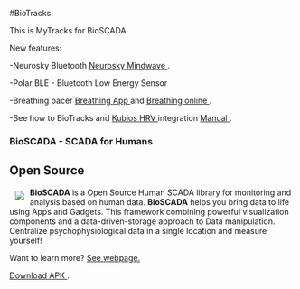 #BioTracks

This is MyTracks for BioSCADA

New features:

-Neurosky Bluetooth <a href="http://neurosky.com/"> Neurosky Mindwave </a>.

-Polar BLE - Bluetooth Low Energy Sensor

-Breathing pacer <a href="https://play.google.com/store/apps/details?id=me.bioscada.Respirar"> Breathing App </a> and <a href="https://bioscada.me/bsweb/pages/respirar/index.html"> Breathing online </a>.

-See how to BioTracks and <a href="http://kubios.uef.fi/"> Kubios HRV </a> integration <a href="https://bioscada.me/bsweb/pages/biotracks/docs/manual.pdf"> Manual </a>.

### BioSCADA - SCADA for Humans

## Open Source

<a href="https://bioscada.me"><img src="https://bioscada.me/images/logo.png" align="left" hspace="10" vspace="6"></a>

**BioSCADA** is a Open Source Human SCADA library for monitoring and analysis based on human data. **BioSCADA** helps you bring data to life using Apps and Gadgets. This framework combining powerful visualization components and a data-driven-storage approach to Data manipulation.
Centralize psychophysiological data in a single location and measure yourself!


Want to learn more? [See webpage.](https://bioscada.me)
 
<a href="https://bioscada.me/bsweb/pages/biotracks/bioTracks-release.apk"> Download APK </a>.

